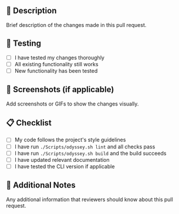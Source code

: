 ## 🚀 Description

Brief description of the changes made in this pull request.

## 🧪 Testing

- [ ] I have tested my changes thoroughly
- [ ] All existing functionality still works
- [ ] New functionality has been tested

## 📸 Screenshots (if applicable)

Add screenshots or GIFs to show the changes visually.

## 📋 Checklist

- [ ] My code follows the project's style guidelines
- [ ] I have run `./Scripts/odyssey.sh lint` and all checks pass
- [ ] I have run `./Scripts/odyssey.sh build` and the build succeeds
- [ ] I have updated relevant documentation
- [ ] I have tested the CLI version if applicable

## 📝 Additional Notes

Any additional information that reviewers should know about this pull request.
